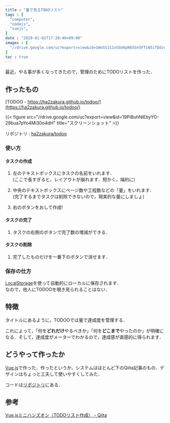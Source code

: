 ```yaml
---
title : "量で見るTODOリスト"
tags : [
  "computer",
  "nodejs",
  "vuejs",
]
date : "2020-01-02T17:20:40+09:00"
images : [
  "//drive.google.com/uc?export=view&id=1WoS5J11xSG46pN655e5FTiN5ifDdzcm7",
]
toc : true
---
```


最近，やる事が多くなってきたので，管理のためにTODOリストを作った．
<!--more-->


## 作ったもの

[TODOO - https://ha2zakura.github.io/todoo/](https://ha2zakura.github.io/todoo/)

{{< figure src="//drive.google.com/uc?export=view&id=19PiBuhNiEbyYO-29bua7pYo4Mi30o4dH" title="スクリーンショット" >}}

リポジトリ : [ha2zakura/todoo](https://github.com/ha2zakura/todoo)

### 使い方

#### タスクの作成

1. 左のテキストボックスにタスクの名前をいれます．  
(ここで長すぎると，レイアウトが崩れます．短かく，端的に)

1. 中央のテキストボックスにページ数や工程数などの「量」をいれます．  
(完了するまでタスクは削除できないので，現実的な量にしましょ)

1. 右のボタンをおして作成!

#### タスクの完了

1. タスクの右側のボタンで完了数の増減ができる．

#### タスクの削除

1. 完了したものだけを一番下のボタンで消せます．

### 保存の仕方

[LocalStorage](https://www.w3schools.com/html/html5_webstorage.asp)を使って自動的にローカルに保存されます．  
なので，他人にTODOOを覗き見られることはない．


## 特徴

タイトルにあるように，TODOOでは量で達成度を管理する．

これによって，「何を**どれだけ**やるべきか」「何を**どこまで**やったのか」が明確になる．そして，達成度がメーターでわかるので，達成感が直感的に得られます．

## どうやって作ったか

[Vue.js](https://vuejs.org/)で作った．作ったというか，システムはほとんど下のQiita記事のもの．デザインはちょっと工夫して使いやすくしてみた．

コードは[リポジトリ](https://github.com/ha2zakura/todoo)にある．

## 参考

[Vue.jsミニハンズオン（TODOリスト作成） - Qiita](https://qiita.com/moonglows76/items/358ef3cd1566c38ece3a)
